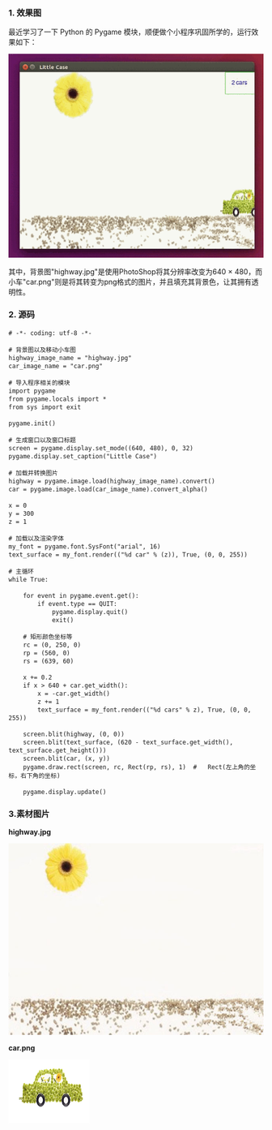 ### 1. 效果图

最近学习了一下 Python 的 Pygame 模块，顺便做个小程序巩固所学的，运行效果如下：

![移动的小车](./pygame系列小程序：移动的小车.assets/25194027_iDoi.gif)

其中，背景图"highway.jpg"是使用PhotoShop将其分辨率改变为640 × 480，而小车"car.png"则是将其转变为png格式的图片，并且填充其背景色，让其拥有透明性。


### 2. 源码
```
# -*- coding: utf-8 -*-

# 背景图以及移动小车图
highway_image_name = "highway.jpg"
car_image_name = "car.png"

# 导入程序相关的模块
import pygame
from pygame.locals import *
from sys import exit

pygame.init()

# 生成窗口以及窗口标题
screen = pygame.display.set_mode((640, 480), 0, 32)
pygame.display.set_caption("Little Case")

# 加载并转换图片
highway = pygame.image.load(highway_image_name).convert()
car = pygame.image.load(car_image_name).convert_alpha()

x = 0
y = 300
z = 1

# 加载以及渲染字体
my_font = pygame.font.SysFont("arial", 16)
text_surface = my_font.render(("%d car" % (z)), True, (0, 0, 255))

# 主循环
while True:

    for event in pygame.event.get():
        if event.type == QUIT:
            pygame.display.quit()
            exit()

    # 矩形颜色坐标等
    rc = (0, 250, 0)
    rp = (560, 0)
    rs = (639, 60)

    x += 0.2
    if x > 640 + car.get_width():
        x = -car.get_width()
        z += 1
        text_surface = my_font.render(("%d cars" % z), True, (0, 0, 255))

    screen.blit(highway, (0, 0))
    screen.blit(text_surface, (620 - text_surface.get_width(), text_surface.get_height()))
    screen.blit(car, (x, y))
    pygame.draw.rect(screen, rc, Rect(rp, rs), 1)  #   Rect(左上角的坐标，右下角的坐标)

    pygame.display.update()
```


### 3.素材图片
**highway.jpg**

![highway.jpg](./pygame%E7%B3%BB%E5%88%97%E5%B0%8F%E7%A8%8B%E5%BA%8F%EF%BC%9A%E7%A7%BB%E5%8A%A8%E7%9A%84%E5%B0%8F%E8%BD%A6.assets/202714_MLwN_2363215.jpg)


**car.png**

![car.png](./pygame%E7%B3%BB%E5%88%97%E5%B0%8F%E7%A8%8B%E5%BA%8F%EF%BC%9A%E7%A7%BB%E5%8A%A8%E7%9A%84%E5%B0%8F%E8%BD%A6.assets/202757_XFux_2363215.png)